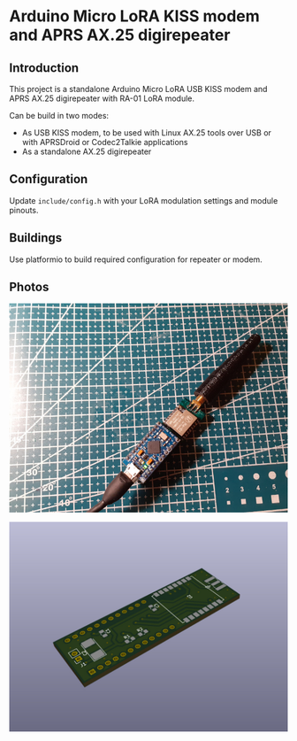 # Arduino Micro LoRA KISS modem and APRS AX.25 digirepeater

## Introduction
This project is a standalone Arduino Micro LoRA USB KISS modem and APRS AX.25 digirepeater with RA-01 LoRA module.

Can be build in two modes:
- As USB KISS modem, to be used with Linux AX.25 tools over USB or with APRSDroid or Codec2Talkie applications
- As a standalone AX.25 digirepeater

## Configuration
Update `include/config.h` with your LoRA modulation settings and module pinouts.

## Buildings
Use platformio to build required configuration for repeater or modem.

## Photos
![Device](extras/images/digirepeater.jpg)

![Board](extras/images/board.jpg)
